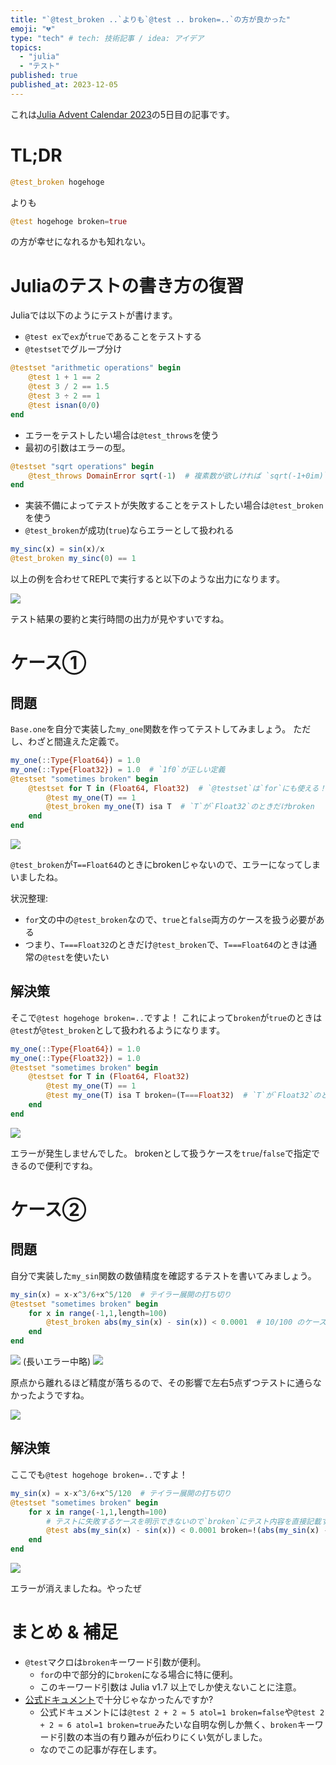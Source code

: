 ```yaml
---
title: "`@test_broken ..`よりも`@test .. broken=..`の方が良かった"
emoji: "💔"
type: "tech" # tech: 技術記事 / idea: アイデア
topics:
  - "julia"
  - "テスト"
published: true
published_at: 2023-12-05
---
```


これは[Julia Advent Calendar 2023](https://qiita.com/advent-calendar/2023/julia)の5日目の記事です。

# TL;DR

```julia
@test_broken hogehoge
```

よりも

```julia
@test hogehoge broken=true
```

の方が幸せになれるかも知れない。

# Juliaのテストの書き方の復習

Juliaでは以下のようにテストが書けます。

* `@test ex`で`ex`が`true`であることをテストする
* `@testset`でグループ分け

```julia
@testset "arithmetic operations" begin
    @test 1 + 1 == 2
    @test 3 / 2 == 1.5
    @test 3 ÷ 2 == 1
    @test isnan(0/0)
end
```

* エラーをテストしたい場合は`@test_throws`を使う
* 最初の引数はエラーの型。

```julia
@testset "sqrt operations" begin
    @test_throws DomainError sqrt(-1)  # 複素数が欲しければ `sqrt(-1+0im)`と書けば良い
end
```

* 実装不備によってテストが失敗することをテストしたい場合は`@test_broken`を使う
* `@test_broken`が成功(`true`)ならエラーとして扱われる

```julia
my_sinc(x) = sin(x)/x
@test_broken my_sinc(0) == 1
```

以上の例を合わせてREPLで実行すると以下のような出力になります。

![](https://storage.googleapis.com/zenn-user-upload/0a1fab3b6736-20231204.png)

テスト結果の要約と実行時間の出力が見やすいですね。

# ケース①
## 問題
`Base.one`を自分で実装した`my_one`関数を作ってテストしてみましょう。
ただし、わざと間違えた定義で。

```julia
my_one(::Type{Float64}) = 1.0
my_one(::Type{Float32}) = 1.0  # `1f0`が正しい定義
@testset "sometimes broken" begin
    @testset for T in (Float64, Float32)  # `@testset`は`for`にも使える！
        @test my_one(T) == 1
        @test_broken my_one(T) isa T  # `T`が`Float32`のときだけbroken
    end
end
```

![](https://storage.googleapis.com/zenn-user-upload/a65c371b9a31-20231204.png)

`@test_broken`が`T==Float64`のときにbrokenじゃないので、エラーになってしまいましたね。

状況整理:

* `for`文の中の`@test_broken`なので、`true`と`false`両方のケースを扱う必要がある
* つまり、`T===Float32`のときだけ`@test_broken`で、`T===Float64`のときは通常の`@test`を使いたい

## 解決策
そこで`@test hogehoge broken=..`ですよ！
これによって`broken`が`true`のときは`@test`が`@test_broken`として扱われるようになります。

```julia
my_one(::Type{Float64}) = 1.0
my_one(::Type{Float32}) = 1.0
@testset "sometimes broken" begin
    @testset for T in (Float64, Float32)
        @test my_one(T) == 1
        @test my_one(T) isa T broken=(T===Float32)  # `T`が`Float32`のときだけbroken
    end
end
```

![](https://storage.googleapis.com/zenn-user-upload/bc2cbc0b815d-20231204.png)

エラーが発生しませんでした。
brokenとして扱うケースを`true`/`false`で指定できるので便利ですね。

# ケース②
## 問題
自分で実装した`my_sin`関数の数値精度を確認するテストを書いてみましょう。

```julia
my_sin(x) = x-x^3/6+x^5/120  # テイラー展開の打ち切り
@testset "sometimes broken" begin
    for x in range(-1,1,length=100)
        @test_broken abs(my_sin(x) - sin(x)) < 0.0001  # 10/100 のケースでbroken
    end
end
```

![](https://storage.googleapis.com/zenn-user-upload/870c6e30e22e-20231204.png)
(長いエラー中略)
![](https://storage.googleapis.com/zenn-user-upload/039f28b6560d-20231204.png)

原点から離れるほど精度が落ちるので、その影響で左右5点ずつテストに通らなかったようですね。

![](https://storage.googleapis.com/zenn-user-upload/f6ed792ab973-20231204.png)

## 解決策
ここでも`@test hogehoge broken=..`ですよ！

```julia
my_sin(x) = x-x^3/6+x^5/120  # テイラー展開の打ち切り
@testset "sometimes broken" begin
    for x in range(-1,1,length=100)
        # テストに失敗するケースを明示できないので`broken`にテスト内容を直接記載すればOK
        @test abs(my_sin(x) - sin(x)) < 0.0001 broken=!(abs(my_sin(x) - sin(x)) < 0.0001)
    end
end
```

![](https://storage.googleapis.com/zenn-user-upload/a1b5ffff277e-20231204.png)

エラーが消えましたね。やったぜ

# まとめ & 補足

* `@test`マクロは`broken`キーワード引数が便利。
  * `for`の中で部分的に`broken`になる場合に特に便利。
  * このキーワード引数は Julia v1.7 以上でしか使えないことに注意。
* [公式ドキュメント](https://docs.julialang.org/en/v1.9/stdlib/Test/#Test.@test)で十分じゃなかったんですか?
  * 公式ドキュメントには`@test 2 + 2 ≈ 5 atol=1 broken=false`や`@test 2 + 2 ≈ 6 atol=1 broken=true`みたいな自明な例しか無く、`broken`キーワード引数の本当の有り難みが伝わりにくい気がしました。
  * なのでこの記事が存在します。
